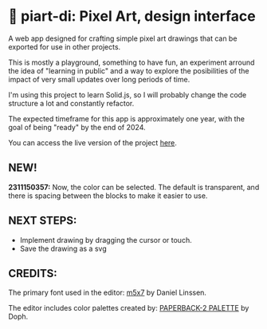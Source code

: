 # 🌱 piart-di: Pixel Art, design interface

A web app designed for crafting simple pixel art drawings that can be exported for use in other projects.

This is mostly a playground, something to have fun, an experiment arround the idea of "learning in public" and a way to explore the posibilities of the impact of very small updates over long periods of time.

I'm using this project to learn Solid.js, so I will probably change the code structure a lot and constantly refactor.

The expected timeframe for this app is approximately one year, with the goal of being "ready" by the end of 2024.

You can access the live version of the project [here](https://svg-drawer-rouge.vercel.app/).

## NEW!

**2311150357:** Now, the color can be selected. The default is transparent, and there is spacing between the blocks to make it easier to use.

## NEXT STEPS:

- Implement drawing by dragging the cursor or touch.
- Save the drawing as a svg

## CREDITS:

The primary font used in the editor:
[m5x7](https://managore.itch.io/m5x7) by Daniel Linssen.

The editor includes color palettes created by:
[PAPERBACK-2 PALETTE](https://lospec.com/palette-list/paperback-2) by Doph.
